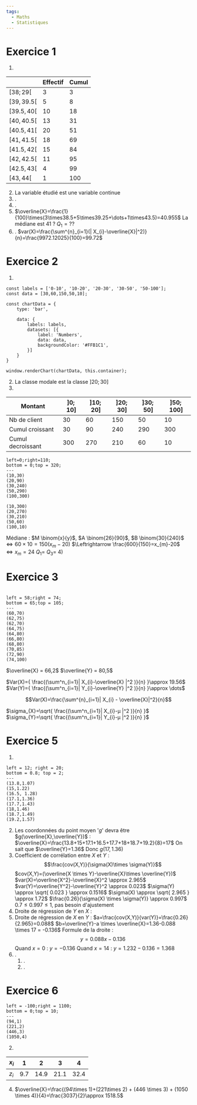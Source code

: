 ```yaml
---
tags:
  - Maths
  - Statistiques
---
```


# Exercice 1
1) 

|     | Effectif | Cumul |
| --- | -------- | ----- |
| $[38;29[$   | 3        | 3            |
| $[39,39.5[$ | 5        | 8            |
| $[39.5,40[$ | 10       | 18           |
| $[40,40.5[$ | 13       | 31           |
| $[40.5,41[$ | 20       | 51           |
| $[41,41.5[$ | 18       | 69           |
| $[41.5,42[$ | 15       | 84           |
| $[42,42.5[$ | 11       | 95           |
| $[42.5,43[$ | 4        | 99           |
| $[43,44[$   | 1        | 100          |

2) La variable étudié est une variable continue
3) .
4) .
5) $\overline{X}=\frac{1}{100}\times(3\times38.5+5\times39.25+\dots+1\times43.5)=40.955$
   La médiane est 41 ?
   $Q_{1}=??$
6) .
   $var(X)=\frac{\sum^{n}_{i=1}(| X_{i}-\overline{X}|^2)}{n}=\frac{9972.12025}{100}=99.72$

# Exercice 2
1) 
   
   
```dataviewjs
const labels = ['0-10', '10-20', '20-30', '30-50', '50-100'];
const data = [30,60,150,50,10];

const chartData = {  
    type: 'bar',

    data: {
        labels: labels,
        datasets: [{
            label: 'Numbers',
            data: data,
            backgroundColor: '#FFB1C1',
        }]
    }
}

window.renderChart(chartData, this.container);
```

2) La classe modale est la classe $]20;30]$
3) 
      
| Montant           | $]0;10]$ | $]10;20]$ | $]20;30]$ | $]30;50]$ | $]50;100]$ |
| ----------------- | -------- | --------- | --------- | --------- | ---------- |
| Nb de client      | 30       | 60        | 150       | 50        | 10         |
| Cumul croissant   | 30       | 90        | 240       | 290       | 300        |
| Cumul decroissant | 300      | 270       | 210       | 60        | 10         |

```desmos-graph
left=0;right=110;
bottom = 0;top = 320;
---
(10,30)
(20,90)
(30,240)
(50,290)
(100,300)

(10,300)
(20,270)
(30,210)
(50,60)
(100,10)
```

Médiane : $M \binom{x}{y}$, $A \binom{26}{90}$, $B \binom{30}{240}$
$\Leftrightarrow 60\times 10 = 150(x_{m}-20)$
$\Leftrightarrow \frac{600}{150}=x_{m}-20$
$\Leftrightarrow x_{m}=24$
$Q_{1}=$
$Q_{3}=$
4) 


# Exercice 3
```desmos-graph

left = 58;right = 74;
bottom = 65;top = 105;
---
(60,70)
(62,75)
(62,70)
(64,75)
(64,80)
(66,80)
(68,80)
(70,85)
(72,90)
(74,100)

```

$\overline{X} = 66,2$
$\overline{Y} = 80,5$

$Var(X)={ \frac{(\sum^n_{i=1}| X_{i}-\overline{X} |^2 )}{n} }\approx 19.56$
$Var(Y)={ \frac{(\sum^n_{i=1}| Y_{i}-\overline{Y} |^2 )}{n} }\approx \dots$

$$Var(X)=\frac{\sum^{n}_{i=1}| X_{i} - \overline{X}|^2}{n}$$

$\sigma_{X}=\sqrt{ \frac{(\sum^n_{i=1}| X_{i}-µ |^2 )}{n} }$
$\sigma_{Y}=\sqrt{ \frac{(\sum^n_{i=1}| Y_{i}-µ |^2 )}{n} }$
# Exercice 5

1) 
```desmos-graph
left = 12; right = 20;
bottom = 0.8; top = 2;
---
(13.8,1.07)
(15,1.22)
(16.5, 1.28)
(17.1,1.36)
(17.7,1.43)
(18,1.46)
(18.7,1.49)
(19.2,1.57)
```
2) Les coordonnées du point moyen '$g$' devra être $g(\overline{X},\overline{Y})$ :
   $\overline{X}=\frac{13.8+15+17.1+16.5+17.7+18+18.7+19.2}{8}=17$
   On sait que $\overline{Y}=1.36$
   Donc $g(17,1.36)$
3) Coefficient de corrélation entre $X$ et $Y$ :
   $$\frac{cov(X,Y)}{\sigma(X)\times \sigma(Y)}$$
	$cov(X,Y)=(\overline{X \times Y}-\overline{X}\times \overline{Y})$
	$var(X)=\overline{X^2}-\overline{X}^2 \approx 2.965$
	$var(Y)=\overline{Y^2}-\overline{Y}^2 \approx 0.023$
	$\sigma(Y) \approx \sqrt{ 0.023 } \approx 0.1516$
	$\sigma(X) \approx \sqrt{ 2.965 } \approx 1.72$
	$\frac{0.26}{\sigma(X) \times \sigma(Y)} \approx 0.997$
	$0.7 \leq 0.997 \leq 1$, pas besoin d'ajustement
4) Droite de régression de $Y$ en $X$ :
5) Droite de régression de $X$ en $Y$ :
   $a=\frac{cov(X,Y)}{var(Y)}=\frac{0.26}{2.965}=0.088$
   $b=\overline{Y}-a \times \overline{X}=1.36-0.088 \times 17 = -0.136$
   Formule de la droite : 
		$$y = 0.088x-0.136$$
   Quand $x = 0$ : $y = -0.136$
   Quand $x = 14$ : $y=1.232-0.136=1.368$
1) .
	1) .
	2) .
# Exercice 6

```desmos-graph
left = -100;right = 1100;
bottom = 0;top = 10;
---
(94,1)
(221,2)
(446,3)
(1050,4)
```
2) 
   
| $x_i$   | 1     | 2      | 3      | 4   |
| ------- | ----- | ------ | ------ | --- |
| $z_{i}$ | $9.7$ | $14.9$ | $21.1$ | $32.4$ |

4) 
   $\overline{X}=\frac{(94\times 1)+(221\times 2) + (446 \times 3) + (1050 \times 4)}{4}=\frac{3037}{2}\approx 1518.5$
   